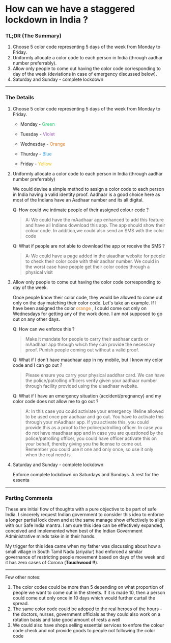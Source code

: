 # How can we have a staggered lockdown in India ?

### TL;DR (The Summary)

1. Choose 5 color code representing 5 days of the week from Monday to Friday.
2. Uniformly allocate a color code to each person in India (through aadhar number preferrably).
3. Allow only people to come out having the color code corresponding to day of the week (deviations in case of emergency discussed below).
4. Saturday and Sunday - complete lockdown

---

### The Details

1. Choose 5 color code representing 5 days of the week from Monday to Friday.

   - Monday - <span style="color:#2ecc71"> Green </span>

   - Tuesday - <span style="color:#9b59b6"> Violet </span>

   - Wednesday - <span style="color:#e67e22"> Orange </span>

   - Thurday - <span style="color:#3498db"> Blue </span>

   - Friday - <span style="color:#f1c40f"> Yellow </span>

2. Uniformly allocate a color code to each person in India (through aadhar number preferrably)

   We could devise a simple method to assign a color code to each person in India having a valid identity proof. Aadhaar is a good choice here as most of the Indians have an Aadhaar number and its all digital.

   Q: How could we intimate people of their assigned colour code ?

   > A: We could have the mAadhaar app enhanced to add this feature and have all Indians download this app. The app should show their colour code. In addition,we could also send an SMS with the color code

   Q: What if people are not able to download the app or receive the SMS ?

   > A: We could have a page added in the uiaadhar website for people to check their color code with their aadhar number. We could in the worst case have people get their color codes through a physical visit

3. Allow only people to come out having the color code corresponding to day of the week.

   Once people know their color code, they would be allowed to come out only on the day matching their color code. Let's take an example. If I have been assigned the color <span style="color:#e67e22"> orange </span>, I could come out only on Wednesdays for getting any of the work done. I am not supposed to go out on any other days.

   Q: How can we enforce this ?

   > Make it mandate for people to carry their aadhaar cards or mAadhaar app through which they can provide the necessary proof. Punish people coming out without a valid proof.

   Q: What if I don't have maadhaar app in my mobile, but I know my color code and I can go out ?

   > Please ensure you carry your physical aaddhar card. We can have the police/patrolling officers verify given your aadhaar number through facility provided using the uiaadhaar website.

   Q: What if I have an emergency situation (accident/pregnancy) and my color code does not allow me to go out ?

   > A: In this case you could activiate your emergency lifeline allowed to be used once per aadhaar and go out. You have to activate this through your mAadhaar app. If you activate this, you could provide this as a proof to the police/patrolling officer. In case you do not have maadhaar app and in case you are questioned by the police/patrolling officer, you could have officer activate this on your behalf, thereby giving you the license to come out. Remember you could use it one and only once, so use it only when the real need is.

4) Saturday and Sunday - complete lockdown


    Enforce complete lockdown on Saturdays and Sundays. A rest for the essenta

---

### Parting Comments

These are initial flow of thoughts with a pure objective to be part of safe India. I sincerely request Indian government to consider this idea to enforce a longer partial lock down and at the same manage show effectively to align with our Safe India mantra.
I am sure this idea can be effectively expanded, conceived and implemented when best of the Indian Government Administrative minds take in in their hands.

My trigger for this idea came when my father was discussing about how a small village in South Tamil Nadu (ariyalur) had enforced a similar governance of restricting people movement based on days of the week and it has zero cases of Corona (**Touchwood !!**).

---

Few other notes:

1. The color codes could be more than 5 depending on what proportion of people we want to come out in the streets. If it is made 10, then a person could come out only once in 10 days which would further curtail the spread.
2. The same color code could be adoped to the real heroes of the hours - the doctors, nurses, government officials as they could also work on a rotation basis and take good amount of rests a well
3. We could also have shops selling essential services to enfore the colour code check and not provide goods to people not following the color code
